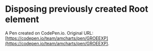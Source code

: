 # Disposing previously created Root element

A Pen created on CodePen.io. Original URL: [https://codepen.io/team/amcharts/pen/GROEEXP](https://codepen.io/team/amcharts/pen/GROEEXP).

